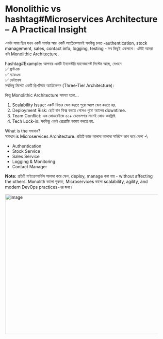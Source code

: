 # Monolithic vs hashtag#Microservices Architecture – A Practical Insight

একটা সময় ছিল যখন একটি সার্ভার আর একটি অ্যাপ্লিকেশনেই সবকিছু চলত -authentication, stock management, sales, contact info, logging, testing - সব কিছুই একসাথে। এটাই আমরা বলি Monolithic Architecture.

hashtag#Example: আপনার একটি ইনভেন্টরি ম্যানেজমেন্ট সিস্টেম আছে, যেখানে\
✅ ফ্রন্টএন্ড\
✅ ব্যাকএন্ড\
✅ ডেটাবেস\
 সবকিছু মিলেই একটি থ্রি-টিয়ার অ্যাপ্লিকেশন (Three-Tier Architecture)।

কিন্তু Monolithic Architecture সমস্যা হলো...
1. Scalability Issue: একটি ফিচার স্কেল করতে পুরো অ্যাপ স্কেল করতে হয়.
2. Deployment Risk: ছোট বাগ ফিক্স করতে গেলেও পুরো অ্যাপের downtime.
3. Team Conflict: এক কোডবেইজে ৫০+ ডেভেলপার মানেই কোড কনফ্লিক্ট.
4. Tech Lock-in: সবকিছু একই প্রোগ্রামিং ভাষায় করতে হয়.


What is the সমাধান? \
সমাধান is Microservices Architecture. প্রতিটি কাজ আলাদা আলাদা সার্ভিসে ভাগ করে ফেলা -\
- Authentication 
- Stock Service 
- Sales Service 
- Logging & Monitoring 
- Contact Manager 

**Note:** প্রতিটি মাইক্রোসার্ভিস আলাদা করে স্কেল, deploy, manage করা যায় - without affecting the others. Monolith ভালো শুরুতে, Microservices ভালো scalability, agility, and modern DevOps practices-এর জন্য।

<img width="744" height="462" alt="image" src="https://github.com/user-attachments/assets/66e51bf6-8e38-4d66-a473-760c4b5fd8ea" />

